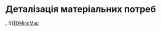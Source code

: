 # Деталізація матеріальних потреб
_
![][DMindMap](https://github.com/oleksandrblazhko/ai204-dorozhkin/blob/ai204-dorozhkin_with_laboratory_work_1/MindMap.jpg)
